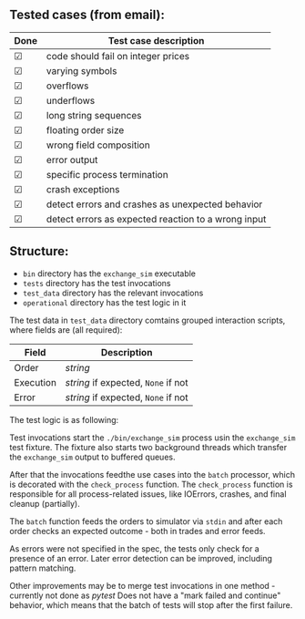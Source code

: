 ## Tested cases (from email):

 Done    | Test case description
---------|-----------------------
 &#9745; | code should fail on integer prices
 &#9745; | varying symbols
 &#9745; | overflows
 &#9745; | underflows
 &#9745; | long string sequences
 &#9745; | floating order size
 &#9745; | wrong field composition
 &#9745; | error output
 &#9745; | specific process termination
 &#9745; | crash exceptions
 &#9745; | detect errors and crashes as unexpected behavior
 &#9745; | detect errors as expected reaction to a wrong input

## Structure:

* `bin` directory has the `exchange_sim` executable
* `tests` directory has the test invocations
* `test_data` directory has the relevant invocations
* `operational` directory has the test logic in it

The test data in `test_data` directory comtains grouped interaction scripts, where fields are (all required):

Field     | Description
----------|----------
Order     | *string*
Execution | *string* if expected, `None` if not
Error     | *string* if expected, `None` if not

The test logic is as following:

Test invocations start the `./bin/exchange_sim` process usin the `exchange_sim` test fixture. The fixture also starts two background threads which transfer the `exchange_sim` output to buffered queues.

After that the invocations feedthe use cases into the `batch` processor, which is decorated with the `check_process` function. The `check_process` function is responsible for all process-related issues, like IOErrors, crashes, and final cleanup (partially).

The `batch` function feeds the orders to simulator via `stdin` and after each order checks an expected outcome - both in trades and error feeds.

As errors were not specified in the spec, the tests only check for a presence of an error. Later error detection can be improved, including pattern matching.

Other improvements may be to merge test invocations in one method - currently not done as *pytest* Does not have a "mark failed and continue" behavior, which means that the batch of tests will stop after the first failure.

